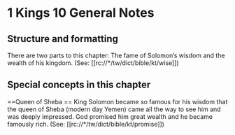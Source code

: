 # 1 Kings 10 General Notes
## Structure and formatting

There are two parts to this chapter: The fame of Solomon’s wisdom and the wealth of his kingdom. (See: [[rc://*/tw/dict/bible/kt/wise]])

## Special concepts in this chapter
==Queen of Sheba ==
King Solomon became so famous for his wisdom that the queen of Sheba (modern day Yemen) came all the way to see him and was deeply impressed. God promised him great wealth and he became famously rich. (See: [[rc://*/tw/dict/bible/kt/promise]])